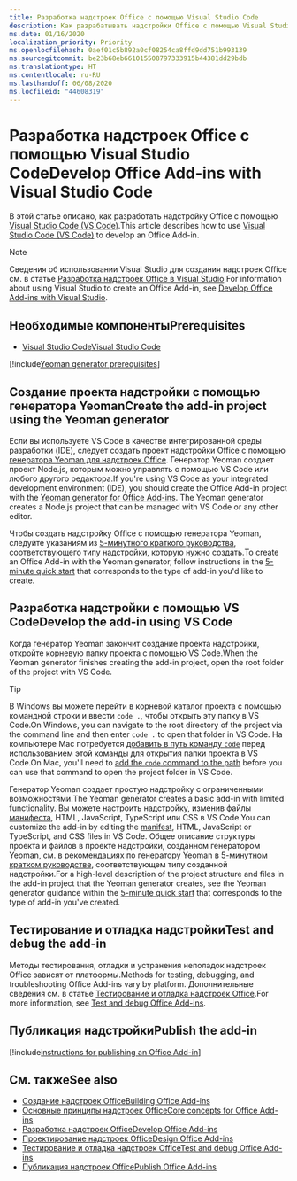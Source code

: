 ```yaml
---
title: Разработка надстроек Office с помощью Visual Studio Code
description: Как разрабатывать надстройки Office с помощью Visual Studio Code
ms.date: 01/16/2020
localization_priority: Priority
ms.openlocfilehash: 0aef01c5b892a0cf08254ca8ffd9dd751b993139
ms.sourcegitcommit: be23b68eb661015508797333915b44381dd29bdb
ms.translationtype: HT
ms.contentlocale: ru-RU
ms.lasthandoff: 06/08/2020
ms.locfileid: "44608319"
---
```

# <a name="develop-office-add-ins-with-visual-studio-code"></a><span data-ttu-id="9d53a-103">Разработка надстроек Office с помощью Visual Studio Code</span><span class="sxs-lookup"><span data-stu-id="9d53a-103">Develop Office Add-ins with Visual Studio Code</span></span>

<span data-ttu-id="9d53a-104">В этой статье описано, как разработать надстройку Office с помощью [Visual Studio Code (VS Code)](https://code.visualstudio.com).</span><span class="sxs-lookup"><span data-stu-id="9d53a-104">This article describes how to use [Visual Studio Code (VS Code)](https://code.visualstudio.com) to develop an Office Add-in.</span></span>

> [!NOTE]
> <span data-ttu-id="9d53a-105">Сведения об использовании Visual Studio для создания надстроек Office см. в статье [Разработка надстроек Office в Visual Studio](develop-add-ins-visual-studio.md).</span><span class="sxs-lookup"><span data-stu-id="9d53a-105">For information about using Visual Studio to create an Office Add-in, see [Develop Office Add-ins with Visual Studio](develop-add-ins-visual-studio.md).</span></span>

## <a name="prerequisites"></a><span data-ttu-id="9d53a-106">Необходимые компоненты</span><span class="sxs-lookup"><span data-stu-id="9d53a-106">Prerequisites</span></span>

- [<span data-ttu-id="9d53a-107">Visual Studio Code</span><span class="sxs-lookup"><span data-stu-id="9d53a-107">Visual Studio Code</span></span>](https://code.visualstudio.com/)

[!include[Yeoman generator prerequisites](../includes/quickstart-yo-prerequisites.md)]

## <a name="create-the-add-in-project-using-the-yeoman-generator"></a><span data-ttu-id="9d53a-108">Создание проекта надстройки с помощью генератора Yeoman</span><span class="sxs-lookup"><span data-stu-id="9d53a-108">Create the add-in project using the Yeoman generator</span></span>

<span data-ttu-id="9d53a-109">Если вы используете VS Code в качестве интегрированной среды разработки (IDE), следует создать проект надстройки Office с помощью [генератора Yeoman для надстроек Office](https://github.com/OfficeDev/generator-office). Генератор Yeoman создает проект Node.js, которым можно управлять с помощью VS Code или любого другого редактора.</span><span class="sxs-lookup"><span data-stu-id="9d53a-109">If you're using VS Code as your integrated development environment (IDE), you should create the Office Add-in project with the [Yeoman generator for Office Add-ins](https://github.com/OfficeDev/generator-office). The Yeoman generator creates a Node.js project that can be managed with VS Code or any other editor.</span></span> 

<span data-ttu-id="9d53a-110">Чтобы создать надстройку Office с помощью генератора Yeoman, следуйте указаниям из [5-минутного краткого руководства](../index.md), соответствующего типу надстройки, которую нужно создать.</span><span class="sxs-lookup"><span data-stu-id="9d53a-110">To create an Office Add-in with the Yeoman generator, follow instructions in the [5-minute quick start](../index.md) that corresponds to the type of add-in you'd like to create.</span></span>

## <a name="develop-the-add-in-using-vs-code"></a><span data-ttu-id="9d53a-111">Разработка надстройки с помощью VS Code</span><span class="sxs-lookup"><span data-stu-id="9d53a-111">Develop the add-in using VS Code</span></span>

<span data-ttu-id="9d53a-112">Когда генератор Yeoman закончит создание проекта надстройки, откройте корневую папку проекта с помощью VS Code.</span><span class="sxs-lookup"><span data-stu-id="9d53a-112">When the Yeoman generator finishes creating the add-in project, open the root folder of the project with VS Code.</span></span> 

> [!TIP]
> <span data-ttu-id="9d53a-113">В Windows вы можете перейти в корневой каталог проекта с помощью командной строки и ввести `code .`, чтобы открыть эту папку в VS Code.</span><span class="sxs-lookup"><span data-stu-id="9d53a-113">On Windows, you can navigate to the root directory of the project via the command line and then enter `code .` to open that folder in VS Code.</span></span> <span data-ttu-id="9d53a-114">На компьютере Mac потребуется [добавить в путь команду `code`](https://code.visualstudio.com/docs/setup/mac#_launching-from-the-command-line) перед использованием этой команды для открытия папки проекта в VS Code.</span><span class="sxs-lookup"><span data-stu-id="9d53a-114">On Mac, you'll need to [add the `code` command to the path](https://code.visualstudio.com/docs/setup/mac#_launching-from-the-command-line) before you can use that command to open the project folder in VS Code.</span></span>

<span data-ttu-id="9d53a-115">Генератор Yeoman создает простую надстройку с ограниченными возможностями.</span><span class="sxs-lookup"><span data-stu-id="9d53a-115">The Yeoman generator creates a basic add-in with limited functionality.</span></span> <span data-ttu-id="9d53a-116">Вы можете настроить надстройку, изменив файлы [манифеста](add-in-manifests.md), HTML, JavaScript, TypeScript или CSS в VS Code.</span><span class="sxs-lookup"><span data-stu-id="9d53a-116">You can customize the add-in by editing the [manifest](add-in-manifests.md), HTML, JavaScript or TypeScript, and CSS files in VS Code.</span></span> <span data-ttu-id="9d53a-117">Общее описание структуры проекта и файлов в проекте надстройки, созданном генератором Yeoman, см. в рекомендациях по генератору Yeoman в [5-минутном кратком руководстве](../index.md), соответствующем типу созданной надстройки.</span><span class="sxs-lookup"><span data-stu-id="9d53a-117">For a high-level description of the project structure and files in the add-in project that the Yeoman generator creates, see the Yeoman generator guidance within the [5-minute quick start](../index.md) that corresponds to the type of add-in you've created.</span></span>

## <a name="test-and-debug-the-add-in"></a><span data-ttu-id="9d53a-118">Тестирование и отладка надстройки</span><span class="sxs-lookup"><span data-stu-id="9d53a-118">Test and debug the add-in</span></span>

<span data-ttu-id="9d53a-119">Методы тестирования, отладки и устранения неполадок надстроек Office зависят от платформы.</span><span class="sxs-lookup"><span data-stu-id="9d53a-119">Methods for testing, debugging, and troubleshooting Office Add-ins vary by platform.</span></span> <span data-ttu-id="9d53a-120">Дополнительные сведения см. в статье [Тестирование и отладка надстроек Office](../testing/test-debug-office-add-ins.md).</span><span class="sxs-lookup"><span data-stu-id="9d53a-120">For more information, see [Test and debug Office Add-ins](../testing/test-debug-office-add-ins.md).</span></span>

## <a name="publish-the-add-in"></a><span data-ttu-id="9d53a-121">Публикация надстройки</span><span class="sxs-lookup"><span data-stu-id="9d53a-121">Publish the add-in</span></span>

[!include[instructions for publishing an Office Add-in](../includes/publish-add-in.md)]

## <a name="see-also"></a><span data-ttu-id="9d53a-122">См. также</span><span class="sxs-lookup"><span data-stu-id="9d53a-122">See also</span></span>

- [<span data-ttu-id="9d53a-123">Создание надстроек Office</span><span class="sxs-lookup"><span data-stu-id="9d53a-123">Building Office Add-ins</span></span>](../overview/office-add-ins-fundamentals.md)
- [<span data-ttu-id="9d53a-124">Основные принципы надстроек Office</span><span class="sxs-lookup"><span data-stu-id="9d53a-124">Core concepts for Office Add-ins</span></span>](../overview/core-concepts-office-add-ins.md)
- [<span data-ttu-id="9d53a-125">Разработка надстроек Office</span><span class="sxs-lookup"><span data-stu-id="9d53a-125">Develop Office Add-ins</span></span>](../develop/develop-overview.md)
- [<span data-ttu-id="9d53a-126">Проектирование надстроек Office</span><span class="sxs-lookup"><span data-stu-id="9d53a-126">Design Office Add-ins</span></span>](../design/add-in-design.md)
- [<span data-ttu-id="9d53a-127">Тестирование и отладка надстроек Office</span><span class="sxs-lookup"><span data-stu-id="9d53a-127">Test and debug Office Add-ins</span></span>](../testing/test-debug-office-add-ins.md)
- [<span data-ttu-id="9d53a-128">Публикация надстроек Office</span><span class="sxs-lookup"><span data-stu-id="9d53a-128">Publish Office Add-ins</span></span>](../publish/publish.md)